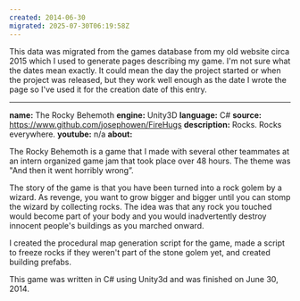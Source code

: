 ```yaml
---
created: 2014-06-30
migrated: 2025-07-30T06:19:58Z
---
```


This data was migrated from the games database from my old website circa 2015 which I used to generate pages describing my game. I'm not sure what the dates mean exactly. It could mean the day the project started or when the project was released, but they work well enough as the date I wrote the page so I've used it for the creation date of this entry.

---

**name:** The Rocky Behemoth
**engine:** Unity3D
**language:** C#
**source:** https://www.github.com/josephowen/FireHugs
**description:** Rocks. Rocks everywhere.
**youtube:** n/a
**about:**

The Rocky Behemoth is a game that I made with several other teammates at an intern organized game jam that took place over 48 hours. The theme was "And then it went horribly wrong”.

The story of the game is that you have been turned into a rock golem by a wizard. As revenge, you want to grow bigger and bigger until you can stomp the wizard by collecting rocks. The idea was that any rock you touched would become part of your body and you would inadvertently destroy innocent people's buildings as you marched onward.

I created the procedural map generation script for the game, made a script to freeze rocks if they weren't part of the stone golem yet, and created building prefabs.

This game was written in C# using Unity3d and was finished on June 30, 2014.
